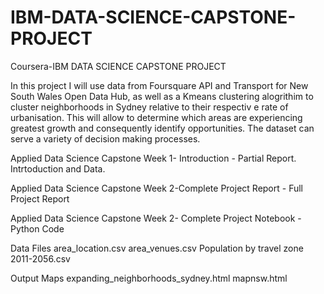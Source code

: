 # IBM-DATA-SCIENCE-CAPSTONE-PROJECT
Coursera-IBM DATA SCIENCE CAPSTONE PROJECT

In this project I will use data from Foursquare API and Transport for New South Wales Open Data Hub, as well as a Kmeans clustering alogrithim to cluster neighborhoods in Sydney relative to their respectiv e rate of urbanisation. This will allow to determine which areas are experiencing greatest growth and consequently identify opportunities. The dataset can serve a variety of decision making processes. 

Applied Data Science Capstone Week 1- Introduction - Partial Report. Intrtoduction and Data.

Applied Data Science Capstone Week 2-Complete Project Report - Full Project Report

Applied Data Science Capstone Week 2- Complete Project Notebook - Python Code

Data Files
area_location.csv
area_venues.csv
Population by travel zone 2011-2056.csv

Output Maps
expanding_neighborhoods_sydney.html
mapnsw.html
